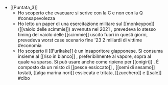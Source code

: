 - [[Puntata_3]]
	- Ho scoperto che evacuare si scrive con la C e non con la Q #consapevolezza
	- Ho letto un paper di una esercitazione militare sul [[monkeypox]] ([[vaiolo delle scimmie]]) avvenuta nel 2021 , prevedeva lo stesso timing del vaiolo delle [[scimmie]] uscito fuori in questi giorni, prevedeva worst case scenario fine '23 2 miliardi di vittime #economia
	- Ho scoperto il [[Furikake]] è un insaporitore giapponese. Si consuma insieme al [[riso in bianco]] , preferibilmente al vapore, sopra al quale va sparso. Si può usare anche come ripieno per [[onigiri]] . È composto da un misto di [[pesce essiccato]] , [[semi di sesamo]] tostati, [[alga marina nori]] essiccata e tritata, [[zucchero]] e [[sale]] #cibo